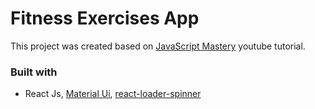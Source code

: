 # Fitness Exercises App

This project was created based on [JavaScript Mastery](https://www.youtube.com/@javascriptmastery) youtube tutorial.

### Built with

- React Js, [Material Ui](https://mui.com/), [react-loader-spinner](https://www.npmjs.com/package/react-loader-spinner)
